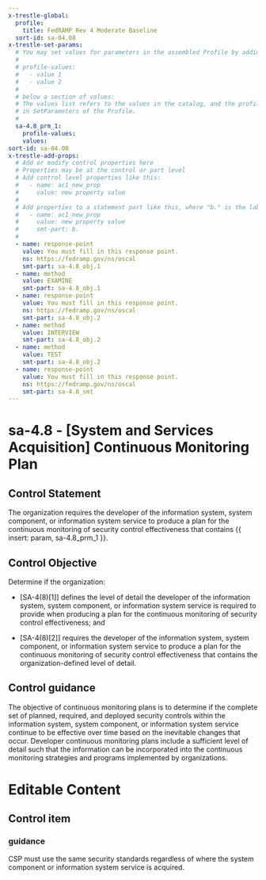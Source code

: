 ```yaml
---
x-trestle-global:
  profile:
    title: FedRAMP Rev 4 Moderate Baseline
  sort-id: sa-04.08
x-trestle-set-params:
  # You may set values for parameters in the assembled Profile by adding
  #
  # profile-values:
  #   - value 1
  #   - value 2
  #
  # below a section of values:
  # The values list refers to the values in the catalog, and the profile-values represent values
  # in SetParameters of the Profile.
  #
  sa-4.8_prm_1:
    profile-values:
    values:
sort-id: sa-04.08
x-trestle-add-props:
  # Add or modify control properties here
  # Properties may be at the control or part level
  # Add control level properties like this:
  #   - name: ac1_new_prop
  #     value: new property value
  #
  # Add properties to a statement part like this, where "b." is the label of the target statement part
  #   - name: ac1_new_prop
  #     value: new property value
  #     smt-part: b.
  #
  - name: response-point
    value: You must fill in this response point.
    ns: https://fedramp.gov/ns/oscal
    smt-part: sa-4.8_obj.1
  - name: method
    value: EXAMINE
    smt-part: sa-4.8_obj.1
  - name: response-point
    value: You must fill in this response point.
    ns: https://fedramp.gov/ns/oscal
    smt-part: sa-4.8_obj.2
  - name: method
    value: INTERVIEW
    smt-part: sa-4.8_obj.2
  - name: method
    value: TEST
    smt-part: sa-4.8_obj.2
  - name: response-point
    value: You must fill in this response point.
    ns: https://fedramp.gov/ns/oscal
    smt-part: sa-4.8_smt
---
```


# sa-4.8 - \[System and Services Acquisition\] Continuous Monitoring Plan

## Control Statement

The organization requires the developer of the information system, system component, or information system service to produce a plan for the continuous monitoring of security control effectiveness that contains {{ insert: param, sa-4.8_prm_1 }}.

## Control Objective

Determine if the organization:

- \[SA-4(8)[1]\] defines the level of detail the developer of the information system, system component, or information system service is required to provide when producing a plan for the continuous monitoring of security control effectiveness; and

- \[SA-4(8)[2]\] requires the developer of the information system, system component, or information system service to produce a plan for the continuous monitoring of security control effectiveness that contains the organization-defined level of detail.

## Control guidance

The objective of continuous monitoring plans is to determine if the complete set of planned, required, and deployed security controls within the information system, system component, or information system service continue to be effective over time based on the inevitable changes that occur. Developer continuous monitoring plans include a sufficient level of detail such that the information can be incorporated into the continuous monitoring strategies and programs implemented by organizations.

# Editable Content

<!-- Make additions and edits below -->
<!-- The above represents the contents of the control as received by the profile, prior to additions. -->
<!-- If the profile makes additions to the control, they will appear below. -->
<!-- The above markdown may not be edited but you may edit the content below, and/or introduce new additions to be made by the profile. -->
<!-- If there is a yaml header at the top, parameter values may be edited. Use --set-parameters to incorporate the changes during assembly. -->
<!-- The content here will then replace what is in the profile for this control, after running profile-assemble. -->
<!-- The added parts in the profile for this control are below.  You may edit them and/or add new ones. -->
<!-- Each addition must have a heading either of the form ## Control my_addition_name -->
<!-- or ## Part a. (where the a. refers to one of the control statement labels.) -->
<!-- "## Control" parts are new parts added after the statement part. -->
<!-- "## Part" parts are new parts added into the top-level statement part with that label. -->
<!-- Subparts may be added with nested hash levels of the form ### My Subpart Name -->
<!-- underneath the parent ## Control or ## Part being added -->
<!-- See https://ibm.github.io/compliance-trestle/tutorials/ssp_profile_catalog_authoring/ssp_profile_catalog_authoring for guidance. -->

## Control item

### guidance

CSP must use the same security standards regardless of where the system component or information system service is acquired.

